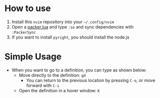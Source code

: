 # How to use
1. Install this `nvim` repository into your `~/.config/nvim`
2. Open a [packer.lua](./lua/huna/packer.lua) and type `:so` and sync dependencies with `:PackerSync`
3. If you want to install `pyright`, you should install the node.js

# Simple Usage
- When you want to go to a definition, you can type as shown below:
  - Move directly to the definition: `gd`
    - You can return to the previous location by pressing `C-o`, or move forward with `C-i`
  - Open the definition in a hover window: `K`
